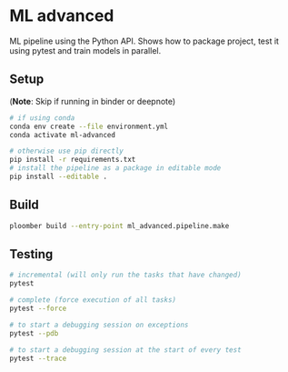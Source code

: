 # ML advanced

ML pipeline using the Python API. Shows how to package project, test it using pytest and train models in parallel.

## Setup

(**Note**: Skip if running in binder or deepnote)

~~~bash
# if using conda
conda env create --file environment.yml
conda activate ml-advanced

# otherwise use pip directly
pip install -r requirements.txt
# install the pipeline as a package in editable mode
pip install --editable .
~~~

## Build

```bash tags=["bash"]
ploomber build --entry-point ml_advanced.pipeline.make
```

## Testing

~~~bash
# incremental (will only run the tasks that have changed)
pytest

# complete (force execution of all tasks)
pytest --force

# to start a debugging session on exceptions
pytest --pdb

# to start a debugging session at the start of every test
pytest --trace
~~~
